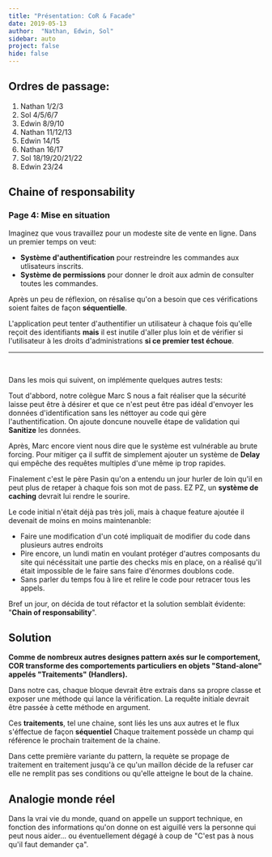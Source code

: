 ```yaml
---
title: "Présentation: CoR & Facade"
date: 2019-05-13
author:  "Nathan, Edwin, Sol"
sidebar: auto
project: false
hide: false
---
```


## Ordres de passage:

1. Nathan 1/2/3
2. Sol 4/5/6/7
3. Edwin 8/9/10
4. Nathan 11/12/13
5. Edwin 14/15
6. Nathan 16/17
7. Sol 18/19/20/21/22
8. Edwin 23/24

## Chaine of responsability

### Page 4: Mise en situation


<Media
    src="https://i.imgur.com/CZLtLlS.png"
    caption="La requête passe par une série de vérifications avant d'arriver au système de gestion des commandes"
    center="true"
/>

Imaginez que vous travaillez pour un modeste site de vente en ligne. 
Dans un premier temps on veut:
* **Système d'authentification** pour restreindre les commandes aux utlisateurs inscrits.
* **Système de permissions** pour donner le droit aux admin de consulter toutes les commandes.

Après un peu de réflexion, on résalise qu'on a besoin que ces vérifications soient faites de façon **séquentielle**.

L'application peut tenter d'authentifier un utilisateur à chaque fois qu'elle reçoit des identifiants **mais** il est inutile d'aller plus loin et de vérifier si l'utilisateur à les droits d'administrations **si ce premier test échoue**.

---

<br>

Dans les mois qui suivent, on implémente quelques autres tests:

Tout d'abbord, notre colègue Marc S nous a fait réaliser que la sécurité laisse peut être à désirer et que ce n'est peut être pas idéal d'envoyer les données d'identification sans les néttoyer au code qui gère l'authentification. On ajoute doncune nouvelle étape de validation qui **Sanitize** les données.

Après, Marc encore vient nous dire que le système est vulnérable au brute forcing. Pour mitiger ça il suffit de simplement ajouter un système de **Delay** qui empêche des requêtes multiples d'une même ip trop rapides.

Finalement c'est le père Pasin qu'on a entendu un jour hurler de loin qu'il en peut plus de retaper à chaque fois son mot de pass. EZ PZ, un **système de caching** devrait lui rendre le sourire.


<Media
    src="https://i.imgur.com/jzEVeKD.png"
    caption="Spaghtti time !"
/>

Le code initial n'était déjà pas très joli, mais à chaque feature ajoutée il devenait de moins en moins maintenanble:
* Faire une modification d'un coté impliquait de modifier du code dans plusieurs autres endroits
* Pire encore, un lundi matin en voulant protéger d'autres composants du site qui nécéssitait une partie des checks mis en place, on a réalisé qu'il était impossible de le faire sans faire d'énormes doublons code.
* Sans parler du temps fou à lire et relire le code pour retracer tous les appels.

Bref un jour, on décida de tout réfactor et la solution semblait évidente: "**Chain of responsability**".

## Solution

**Comme de nombreux autres designes pattern axés sur le comportement, COR transforme des comportements particuliers en objets "Stand-alone" appelés "Traitements" (Handlers).** 

Dans notre cas, chaque bloque devrait être extrais dans sa propre classe et exposer une méthode qui lance la vérification. La requête initiale devrait être passée à cette méthode en argument.

Ces **traitements**, tel une chaine, sont liés les uns aux autres et le flux s'éffectue de façon **séquentiel** Chaque traitement possède un champ qui référence le prochain traitement de la chaine.

Dans cette première variante du pattern, la requète se propage de traitement en traitement jusqu'à ce qu'un maillon décide de la refuser car elle ne remplit pas ses conditions ou qu'elle atteigne le bout de la chaine.

## Analogie monde réel

Dans la vrai vie du monde, quand on appelle un support technique, en fonction des informations qu'on donne on est aiguillé vers la personne qui peut nous aider... ou éventuellement dégagé à coup de "C'est pas à nous qu'il faut demander ça".